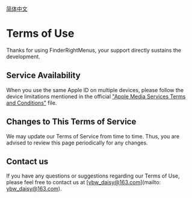 [简体中文](https://ybwdaisy.github.io/finder-right-menus/terms-of-use-cn)

# Terms of Use

Thanks for using FinderRightMenus, your support directly sustains the development.

## Service Availability

When you use the same Apple ID on multiple devices, please follow the device limitations mentioned in the official ["Apple Media Services Terms and Conditions"](https://www.apple.com/legal/internet-services/itunes/us/terms.html) file.

## Changes to This Terms of Service

We may update our Terms of Service from time to time. Thus, you are advised to review this page periodically for any changes.

## Contact us

If you have any questions or suggestions regarding our Terms of Use, please feel free to contact us at [ybw_daisy@163.com](mailto: ybw_daisy@163.com).